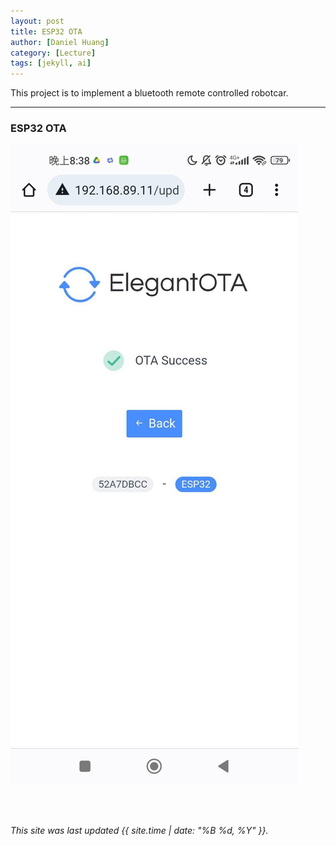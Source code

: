 ```yaml
---
layout: post
title: ESP32 OTA
author: [Daniel Huang]
category: [Lecture]
tags: [jekyll, ai]
---
```


This project is to implement a bluetooth remote controlled robotcar.

---


### ESP32 OTA
![](https://github.com/xxhuang0913/MCU-project/blob/main/images/344444730_622339293130064_2887995541028159185_n.jpg?raw=true)



<br>
<br>

*This site was last updated {{ site.time | date: "%B %d, %Y" }}.*
